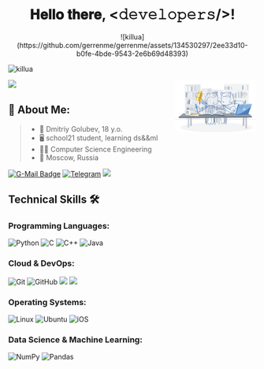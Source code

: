 
<h1  align="center">  𝐇𝐞𝐥𝐥𝐨 𝐭𝐡𝐞𝐫𝐞, <𝚍𝚎𝚟𝚎𝚕𝚘𝚙𝚎𝚛𝚜/>!</h1>
<div id="header" align="center">
  ![killua](https://github.com/gerrenme/gerrenme/assets/134530297/2ee33d10-b0fe-4bde-9543-2e6b69d48393)
</div>

![killua](https://github.com/gerrenme/gerrenme/assets/134530297/2ee33d10-b0fe-4bde-9543-2e6b69d48393)


<a href="https://www.youtube.com/watch?v=dQw4w9WgXcQ"><img src="https://user-images.githubusercontent.com/73097560/115834477-dbab4500-a447-11eb-908a-139a6edaec5c.gif"></a>
<img width="33%" align="right"   src="https://github.com/gursimarh/gursimarh/blob/main/workbench.svg" >

## :disguised_face: About Me:
>- :bearded_person: Dmitriy Golubev, 18 y.o.
>- :desktop_computer: school21 student, learning ds&&ml
>- :man_student: Computer Science Engineering
>- :city_sunrise: Moscow, Russia
>
 [![G-Mail Badge](https://img.shields.io/badge/Gmail-D14836?style=for-the-badge&logo=gmail&logoColor=white)](mailto:gerrenme2608@gmail.com)
 [![Telegram](https://img.shields.io/badge/Telegram-2CA5E0?style=for-the-badge&logo=telegram&logoColor=white)](https://t.me/gerrenme)
<a href="https://www.youtube.com/watch?v=dQw4w9WgXcQ"><img src="https://user-images.githubusercontent.com/73097560/115834477-dbab4500-a447-11eb-908a-139a6edaec5c.gif"></a>
<h2> Technical Skills 🛠 </h2>

<h3 align="left">Programming Languages:</h3>

![Python](https://img.shields.io/badge/Python-FFD43B?style=for-the-badge&logo=python&logoColor=blue)
![C](https://img.shields.io/badge/c-%2300599C.svg?style=for-the-badge&logo=c&logoColor=white)
![C++](https://img.shields.io/badge/c++-%2300599C.svg?style=for-the-badge&logo=c%2B%2B&logoColor=white)
![Java](https://img.shields.io/badge/java-%23ED8B00.svg?style=for-the-badge&logo=java&logoColor=white)

<h3 align="left">Cloud & DevOps:</h3>

![Git](https://img.shields.io/badge/git-%23F05033.svg?style=for-the-badge&logo=git&logoColor=white)
![GitHub](https://img.shields.io/badge/github-%23121011.svg?style=for-the-badge&logo=github&logoColor=white)
<img src="https://img.shields.io/badge/Docker-2CA5E0?style=for-the-badge&logo=docker&logoColor=white"/>
<img src="https://img.shields.io/badge/kubernetes-326ce5.svg?&style=for-the-badge&logo=kubernetes&logoColor=white"/>

<h3 align="left">Operating Systems:</h3>

  ![Linux](https://img.shields.io/badge/Linux-FCC624?style=for-the-badge&logo=linux&logoColor=black)
  ![Ubuntu](https://img.shields.io/badge/Ubuntu-E95420?style=for-the-badge&logo=ubuntu&logoColor=white)
  ![iOS](https://img.shields.io/badge/iOS-000000?style=for-the-badge&logo=ios&logoColor=white)

<h3 align="left">Data Science & Machine Learning:</h3>

<!-- ![TensorFlow](https://img.shields.io/badge/TensorFlow-%23FF6F00.svg?style=for-the-badge&logo=TensorFlow&logoColor=white)
![Keras](https://img.shields.io/badge/Keras-%23D00000.svg?style=for-the-badge&logo=Keras&logoColor=white) -->
![NumPy](https://img.shields.io/badge/numpy-%23013243.svg?style=for-the-badge&logo=numpy&logoColor=white)
![Pandas](https://img.shields.io/badge/pandas-%23150458.svg?style=for-the-badge&logo=pandas&logoColor=white)
<!-- ![scikit-learn](https://img.shields.io/badge/scikit--learn-%23F7931E.svg?style=for-the-badge&logo=scikit-learn&logoColor=white)
![OpenCV](https://img.shields.io/badge/opencv-%23white.svg?style=for-the-badge&logo=opencv&logoColor=white) -->


